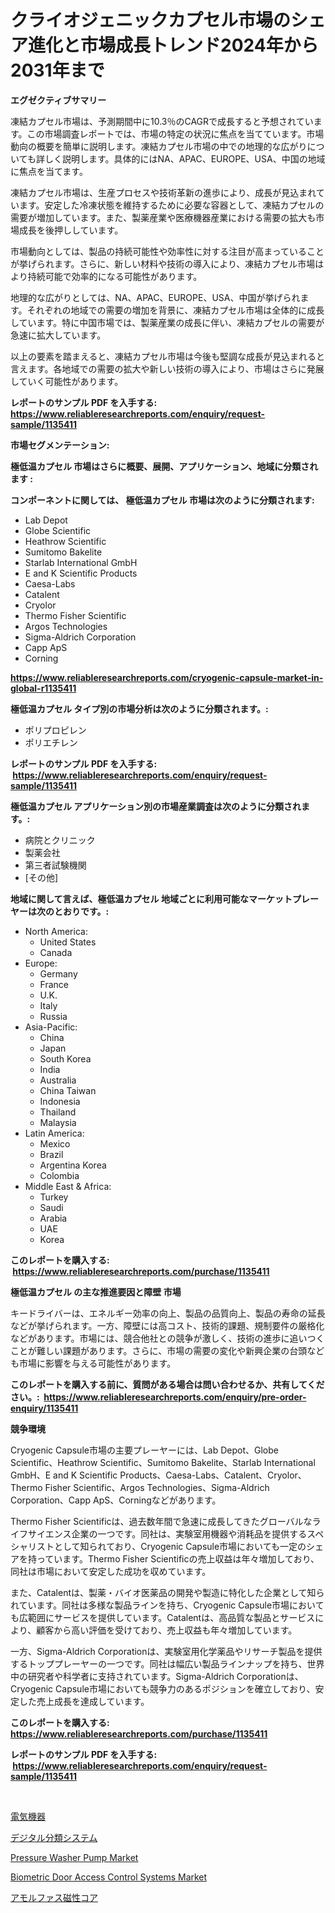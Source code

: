 <p><h1>クライオジェニックカプセル市場のシェア進化と市場成長トレンド2024年から2031年まで</h1></p><p><strong>エグゼクティブサマリー</strong></p>
<p><p>凍結カプセル市場は、予測期間中に10.3％のCAGRで成長すると予想されています。この市場調査レポートでは、市場の特定の状況に焦点を当てています。市場動向の概要を簡単に説明します。凍結カプセル市場の中での地理的な広がりについても詳しく説明します。具体的にはNA、APAC、EUROPE、USA、中国の地域に焦点を当てます。</p><p>凍結カプセル市場は、生産プロセスや技術革新の進歩により、成長が見込まれています。安定した冷凍状態を維持するために必要な容器として、凍結カプセルの需要が増加しています。また、製薬産業や医療機器産業における需要の拡大も市場成長を後押ししています。</p><p>市場動向としては、製品の持続可能性や効率性に対する注目が高まっていることが挙げられます。さらに、新しい材料や技術の導入により、凍結カプセル市場はより持続可能で効率的になる可能性があります。</p><p>地理的な広がりとしては、NA、APAC、EUROPE、USA、中国が挙げられます。それぞれの地域での需要の増加を背景に、凍結カプセル市場は全体的に成長しています。特に中国市場では、製薬産業の成長に伴い、凍結カプセルの需要が急速に拡大しています。</p><p>以上の要素を踏まえると、凍結カプセル市場は今後も堅調な成長が見込まれると言えます。各地域での需要の拡大や新しい技術の導入により、市場はさらに発展していく可能性があります。</p></p>
<p><strong>レポートのサンプル PDF を入手する: <a href="https://www.reliableresearchreports.com/enquiry/request-sample/1135411">https://www.reliableresearchreports.com/enquiry/request-sample/1135411</a></strong></p>
<p><strong>市場セグメンテーション:</strong></p>
<p><strong> 極低温カプセル 市場はさらに概要、展開、アプリケーション、地域に分類されます :</strong></p>
<p><strong>コンポーネントに関しては、 極低温カプセル 市場は次のように分類されます: &nbsp;</strong></p>
<p><ul><li>Lab Depot</li><li>Globe Scientific</li><li>Heathrow Scientific</li><li>Sumitomo Bakelite</li><li>Starlab International GmbH</li><li>E and K Scientific Products</li><li>Caesa-Labs</li><li>Catalent</li><li>Cryolor</li><li>Thermo Fisher Scientific</li><li>Argos Technologies</li><li>Sigma-Aldrich Corporation</li><li>Capp ApS</li><li>Corning</li></ul></p>
<p><strong><a href="https://www.reliableresearchreports.com/cryogenic-capsule-market-in-global-r1135411">https://www.reliableresearchreports.com/cryogenic-capsule-market-in-global-r1135411</a></strong></p>
<p><strong> 極低温カプセル タイプ別の市場分析は次のように分類されます。:</strong></p>
<p><ul><li>ポリプロピレン</li><li>ポリエチレン</li></ul></p>
<p><strong>レポートのサンプル PDF を入手する: &nbsp;<a href="https://www.reliableresearchreports.com/enquiry/request-sample/1135411">https://www.reliableresearchreports.com/enquiry/request-sample/1135411</a></strong></p>
<p><strong> 極低温カプセル アプリケーション別の市場産業調査は次のように分類されます。:</strong></p>
<p><ul><li>病院とクリニック</li><li>製薬会社</li><li>第三者試験機関</li><li>[その他]</li></ul></p>
<p><strong>地域に関して言えば、極低温カプセル 地域ごとに利用可能なマーケットプレーヤーは次のとおりです。:</strong></p>
<p><ul>
    <li>
        North America:
        <ul>
            <li>United States</li>
            <li>Canada</li>
        </ul>
    </li>
    <li>
        Europe:
        <ul>
            <li>Germany</li>
            <li>France</li>
            <li>U.K.</li>
            <li>Italy</li>
            <li>Russia</li>
        </ul>
    </li>
    <li>
        Asia-Pacific:
        <ul>
            <li>China</li>
            <li>Japan</li>
            <li>South Korea</li>
            <li>India</li>
            <li>Australia</li>
            <li>China Taiwan</li>
            <li>Indonesia</li>
            <li>Thailand</li>
            <li>Malaysia</li>
        </ul>
    </li>
    <li>
        Latin America:
        <ul>
            <li>Mexico</li>
            <li>Brazil</li>
            <li>Argentina Korea</li>
            <li>Colombia</li>
        </ul>
    </li>
    <li>
        Middle East & Africa:
        <ul>
            <li>Turkey</li>
            <li>Saudi</li>
            <li>Arabia</li>
            <li>UAE</li>
            <li>Korea</li>
        </ul>
    </li>
    </ul></p>
<p><strong>このレポートを購入する: &nbsp;<a href="https://www.reliableresearchreports.com/purchase/1135411">https://www.reliableresearchreports.com/purchase/1135411</a></strong></p>
<p><strong>極低温カプセル の主な推進要因と障壁 市場</strong></p>
<p><p>キードライバーは、エネルギー効率の向上、製品の品質向上、製品の寿命の延長などが挙げられます。一方、障壁には高コスト、技術的課題、規制要件の厳格化などがあります。市場には、競合他社との競争が激しく、技術の進歩に追いつくことが難しい課題があります。さらに、市場の需要の変化や新興企業の台頭なども市場に影響を与える可能性があります。</p></p>
<p><strong>このレポートを購入する前に、質問がある場合は問い合わせるか、共有してください。:&nbsp; <a href="https://www.reliableresearchreports.com/enquiry/pre-order-enquiry/1135411">https://www.reliableresearchreports.com/enquiry/pre-order-enquiry/1135411</a></strong></p>
<p><strong>競争環境</strong></p>
<p><p>Cryogenic Capsule市場の主要プレーヤーには、Lab Depot、Globe Scientific、Heathrow Scientific、Sumitomo Bakelite、Starlab International GmbH、E and K Scientific Products、Caesa-Labs、Catalent、Cryolor、Thermo Fisher Scientific、Argos Technologies、Sigma-Aldrich Corporation、Capp ApS、Corningなどがあります。</p><p>Thermo Fisher Scientificは、過去数年間で急速に成長してきたグローバルなライフサイエンス企業の一つです。同社は、実験室用機器や消耗品を提供するスペシャリストとして知られており、Cryogenic Capsule市場においても一定のシェアを持っています。Thermo Fisher Scientificの売上収益は年々増加しており、同社は市場において安定した成功を収めています。</p><p>また、Catalentは、製薬・バイオ医薬品の開発や製造に特化した企業として知られています。同社は多様な製品ラインを持ち、Cryogenic Capsule市場においても広範囲にサービスを提供しています。Catalentは、高品質な製品とサービスにより、顧客から高い評価を受けており、売上収益も年々増加しています。</p><p>一方、Sigma-Aldrich Corporationは、実験室用化学薬品やリサーチ製品を提供するトッププレーヤーの一つです。同社は幅広い製品ラインナップを持ち、世界中の研究者や科学者に支持されています。Sigma-Aldrich Corporationは、Cryogenic Capsule市場においても競争力のあるポジションを確立しており、安定した売上成長を達成しています。</p></p>
<p><strong>このレポートを購入する: &nbsp; <a href="https://www.reliableresearchreports.com/purchase/1135411">https://www.reliableresearchreports.com/purchase/1135411</a></strong></p>
<p><strong>レポートのサンプル PDF を入手する: &nbsp;<a href="https://www.reliableresearchreports.com/enquiry/request-sample/1135411">https://www.reliableresearchreports.com/enquiry/request-sample/1135411</a></strong><strong></strong></p>
<p>&nbsp;</p>
<p><p><a href="https://medium.com/@levihamilton5801940/%E9%9B%BB%E6%B0%97%E6%A9%9F%E5%99%A8%E5%B8%82%E5%A0%B4%E3%81%AE%E5%B1%95%E6%9C%9B-%E6%A5%AD%E7%95%8C%E6%A6%82%E8%A6%81%E3%81%A8%E4%BA%88%E6%B8%AC-2024%E5%B9%B4%E3%81%8B%E3%82%892031%E5%B9%B4-21cc5b2105a8">電気機器</a></p><p><a href="https://github.com/ReganWisoky2023/Market-Research-Report-List-1/blob/main/463217126429.md">デジタル分類システム</a></p><p><a href="https://view.publitas.com/reportprime-1/pressure-washer-pump-market-insights-into-market-cagr-market-trends-and-growth-strategies/">Pressure Washer Pump Market</a></p><p><a href="https://invited-way-688.notion.site/Biometric-Door-Access-Control-Systems-Market-Size-CAGR-Trends-2024-2030-9a996a69974240fca3999689e6016d2d">Biometric Door Access Control Systems Market</a></p><p><a href="https://github.com/cbigkbh02719/Market-Research-Report-List-1/blob/main/763772726428.md">アモルファス磁性コア</a></p></p>